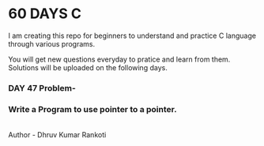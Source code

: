 # 60 DAYS C
I am creating this repo for beginners to understand and practice C language through various programs.

You will get new questions everyday to pratice and learn from them.
Solutions will be uploaded on the following days.

<h3>DAY 47 Problem-</h3>
<h3>Write a Program to use pointer to a pointer.</h3>

<br>
Author - Dhruv Kumar Rankoti